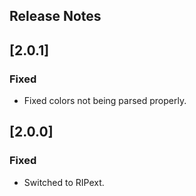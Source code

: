 ﻿## Release Notes

## [2.0.1]

### Fixed

- Fixed colors not being parsed properly.


## [2.0.0]

### Fixed

- Switched to RIPext.
